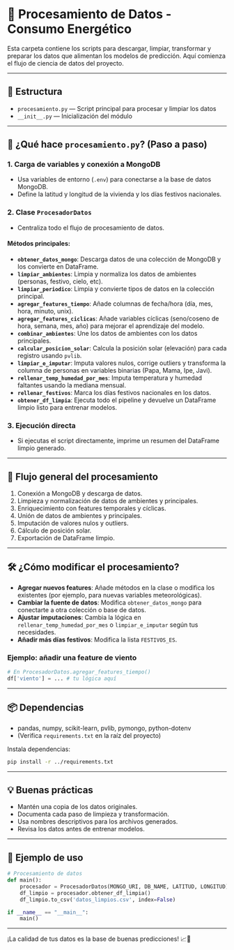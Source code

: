 # 🧹 Procesamiento de Datos - Consumo Energético

Esta carpeta contiene los scripts para descargar, limpiar, transformar y preparar los datos que alimentan los modelos de predicción. Aquí comienza el flujo de ciencia de datos del proyecto.

---

## 📂 Estructura

- `procesamiento.py` — Script principal para procesar y limpiar los datos
- `__init__.py` — Inicialización del módulo

---

## 🚦 ¿Qué hace `procesamiento.py`? (Paso a paso)

### 1. **Carga de variables y conexión a MongoDB**
- Usa variables de entorno (`.env`) para conectarse a la base de datos MongoDB.
- Define la latitud y longitud de la vivienda y los días festivos nacionales.

### 2. **Clase `ProcesadorDatos`**
- Centraliza todo el flujo de procesamiento de datos.

#### Métodos principales:
- **`obtener_datos_mongo`**: Descarga datos de una colección de MongoDB y los convierte en DataFrame.
- **`limpiar_ambientes`**: Limpia y normaliza los datos de ambientes (personas, festivo, cielo, etc).
- **`limpiar_periodico`**: Limpia y convierte tipos de datos en la colección principal.
- **`agregar_features_tiempo`**: Añade columnas de fecha/hora (día, mes, hora, minuto, unix).
- **`agregar_features_ciclicas`**: Añade variables cíclicas (seno/coseno de hora, semana, mes, año) para mejorar el aprendizaje del modelo.
- **`combinar_ambientes`**: Une los datos de ambientes con los datos principales.
- **`calcular_posicion_solar`**: Calcula la posición solar (elevación) para cada registro usando `pvlib`.
- **`limpiar_e_imputar`**: Imputa valores nulos, corrige outliers y transforma la columna de personas en variables binarias (Papa, Mama, Ipe, Javi).
- **`rellenar_temp_humedad_por_mes`**: Imputa temperatura y humedad faltantes usando la mediana mensual.
- **`rellenar_festivos`**: Marca los días festivos nacionales en los datos.
- **`obtener_df_limpia`**: Ejecuta todo el pipeline y devuelve un DataFrame limpio listo para entrenar modelos.

### 3. **Ejecución directa**
- Si ejecutas el script directamente, imprime un resumen del DataFrame limpio generado.

---

## 🔄 Flujo general del procesamiento

1. Conexión a MongoDB y descarga de datos.
2. Limpieza y normalización de datos de ambientes y principales.
3. Enriquecimiento con features temporales y cíclicas.
4. Unión de datos de ambientes y principales.
5. Imputación de valores nulos y outliers.
6. Cálculo de posición solar.
7. Exportación de DataFrame limpio.

---

## 🛠️ ¿Cómo modificar el procesamiento?

- **Agregar nuevos features**: Añade métodos en la clase o modifica los existentes (por ejemplo, para nuevas variables meteorológicas).
- **Cambiar la fuente de datos**: Modifica `obtener_datos_mongo` para conectarte a otra colección o base de datos.
- **Ajustar imputaciones**: Cambia la lógica en `rellenar_temp_humedad_por_mes` o `limpiar_e_imputar` según tus necesidades.
- **Añadir más días festivos**: Modifica la lista `FESTIVOS_ES`.

### Ejemplo: añadir una feature de viento
```python
# En ProcesadorDatos.agregar_features_tiempo()
df['viento'] = ... # tu lógica aquí
```

---

## 📦 Dependencias

- pandas, numpy, scikit-learn, pvlib, pymongo, python-dotenv
- (Verifica `requirements.txt` en la raíz del proyecto)

Instala dependencias:
```bash
pip install -r ../requirements.txt
```

---

## 💡 Buenas prácticas
- Mantén una copia de los datos originales.
- Documenta cada paso de limpieza y transformación.
- Usa nombres descriptivos para los archivos generados.
- Revisa los datos antes de entrenar modelos.

---

## 📝 Ejemplo de uso
```python
# Procesamiento de datos
def main():
    procesador = ProcesadorDatos(MONGO_URI, DB_NAME, LATITUD, LONGITUD)
    df_limpio = procesador.obtener_df_limpia()
    df_limpio.to_csv('datos_limpios.csv', index=False)

if __name__ == "__main__":
    main()
```

---

¡La calidad de tus datos es la base de buenas predicciones! 📈🧠 